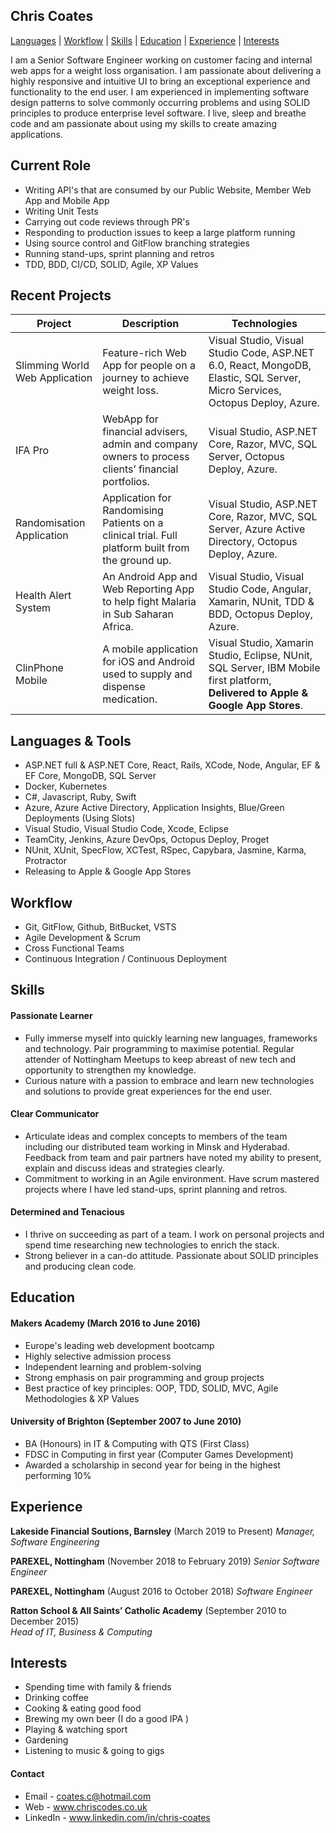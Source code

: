 ## Chris Coates
[Languages](#Languages) | [Workflow](#Workflow) | [Skills](#Skills) | [Education](#Education) | [Experience](#Experience) | [Interests](#Interests)

I am a Senior Software Engineer working on customer facing and internal web apps for a weight loss organisation. I am passionate about delivering a highly responsive and intuitive UI to bring an exceptional experience and functionality to the end user. I am experienced in implementing software design patterns to solve commonly occurring problems and using SOLID principles to produce enterprise level software. I live, sleep and breathe code and am passionate about using my skills to create amazing applications.

## Current Role
- Writing API's that are consumed by our Public Website, Member Web App and Mobile App
- Writing Unit Tests
- Carrying out code reviews through PR's
- Responding to production issues to keep a large platform running
- Using source control and GitFlow branching strategies
- Running stand-ups, sprint planning and retros
- TDD, BDD, CI/CD, SOLID, Agile, XP Values

## Recent Projects
| Project                   | Description                                                                                       | Technologies                                                                  |
|-------------------------  |-------------------------                                                                          |-------------------------                                                      |
| Slimming World Web Application    | Feature-rich Web App for people on a journey to achieve weight loss.                              | Visual Studio, Visual Studio Code, ASP.NET 6.0, React, MongoDB, Elastic, SQL Server, Micro Services, Octopus Deploy, Azure.|
| IFA Pro                           | WebApp for financial advisers, admin and company owners to process clients’ financial portfolios. | Visual Studio, ASP.NET Core, Razor, MVC, SQL Server, Octopus Deploy, Azure.|
| Randomisation Application         | Application for Randomising Patients on a clinical trial. Full platform built from the ground up. | Visual Studio, ASP.NET Core, Razor, MVC, SQL Server, Azure Active Directory, Octopus Deploy, Azure.|
| Health Alert System               | An Android App and Web Reporting App to help fight Malaria in Sub Saharan Africa.                 | Visual Studio, Visual Studio Code, Angular, Xamarin, NUnit, TDD & BDD, Octopus Deploy, Azure.|
| ClinPhone Mobile                  | A mobile application for iOS and Android used to supply and dispense medication.                  | Visual Studio, Xamarin Studio, Eclipse, NUnit, SQL Server, IBM Mobile first platform, **Delivered to Apple & Google App Stores**.|

## <a name="Languages">Languages & Tools</a>

- ASP.NET full & ASP.NET Core, React, Rails, XCode, Node, Angular, EF & EF Core, MongoDB, SQL Server
- Docker, Kubernetes
- C#, Javascript, Ruby, Swift
- Azure, Azure Active Directory, Application Insights, Blue/Green Deployments (Using Slots)
- Visual Studio, Visual Studio Code, Xcode, Eclipse
- TeamCity, Jenkins, Azure DevOps, Octopus Deploy, Proget
- NUnit, XUnit, SpecFlow, XCTest, RSpec, Capybara, Jasmine, Karma, Protractor
- Releasing to Apple & Google App Stores

## <a name="Workflow">Workflow</a>

- Git, GitFlow, Github, BitBucket, VSTS
- Agile Development & Scrum
- Cross Functional Teams
- Continuous Integration / Continuous Deployment

## <a name="Skills">Skills</a>

#### Passionate Learner

- Fully immerse myself into quickly learning new languages, frameworks and technology. Pair programming to maximise potential. Regular attender of Nottingham Meetups to keep abreast of new tech and opportunity to strengthen my knowledge.
- Curious nature with a passion to embrace and learn new technologies and solutions to provide great experiences for the end user.

#### Clear Communicator

- Articulate ideas and complex concepts to members of the team including our distributed team working in Minsk and Hyderabad. Feedback from team and pair partners have noted my ability to present, explain and discuss ideas and strategies clearly.
- Commitment to working in an Agile environment. Have scrum mastered projects where I have led stand-ups, sprint planning and retros.

#### Determined and Tenacious

- I thrive on succeeding as part of a team. I work on personal projects and spend time researching new technologies to enrich the stack.
- Strong believer in a can-do attitude. Passionate about SOLID principles and producing clean code.

## <a name="Education">Education</a>

#### Makers Academy (March 2016 to June 2016)

- Europe's leading web development bootcamp
- Highly selective admission process
- Independent learning and problem-solving
- Strong emphasis on pair programming and group projects
- Best practice of key principles: OOP, TDD, SOLID, MVC, Agile Methodologies & XP Values

#### University of Brighton (September 2007 to June 2010)

- BA (Honours) in IT & Computing with QTS (First Class)
- FDSC in Computing in first year (Computer Games Development)
- Awarded a scholarship in second year for being in the highest performing 10%

## <a name="Experience">Experience</a>

**Lakeside Financial Soutions, Barnsley** (March 2019 to Present)
*Manager, Software Engineering*

**PAREXEL, Nottingham** (November 2018 to February 2019)
*Senior Software Engineer*

**PAREXEL, Nottingham** (August 2016 to October 2018)
*Software Engineer*

**Ratton School & All Saints’ Catholic Academy** (September 2010 to December 2015)    
*Head of IT, Business & Computing*

## <a name="Interests">Interests</a>
- Spending time with family & friends
- Drinking coffee
- Cooking & eating good food
- Brewing my own beer (I do a good IPA )
- Playing & watching sport
- Gardening
- Listening to music & going to gigs

#### Contact

- Email - coates.c@hotmail.com
- Web - www.chriscodes.co.uk
- LinkedIn - www.linkedin.com/in/chris-coates
